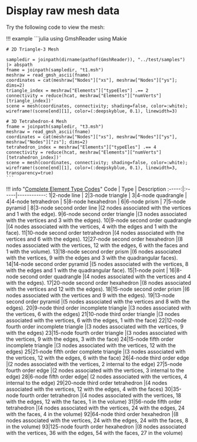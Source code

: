 # Display raw mesh data

Try the following code to view the mesh:

!!! example
    ```julia
    using GmshReader
    using Makie

    # 2D Triangle-3 Mesh

    sampledir = joinpath(dirname(pathof(GmshReader)), "../test/samples") |> abspath
    fname = joinpath(sampledir, "t1.msh")
    meshraw = read_gmsh_ascii(fname)
    coordinates = cat(meshraw["Nodes"]["xs"], meshraw["Nodes"]["ys"]; dims=2)
    triangle_index = meshraw["Elements"]["typeEles"] .== 2
    connectivity = reduce(hcat, meshraw["Elements"]["numVerts"][triangle_index])'
    scene = mesh(coordinates, connectivity; shading=false, color=:white);
    wireframe!(scene[end][1], color=(:deepskyblue, 0.1), linewidth=3)

    # 3D Tetrahedron-4 Mesh
    fname = joinpath(sampledir, "t3.msh")
    meshraw = read_gmsh_ascii(fname)
    coordinates = cat(meshraw["Nodes"]["xs"], meshraw["Nodes"]["ys"], meshraw["Nodes"]["zs"]; dims=2)
    tetrahedron_index = meshraw["Elements"]["typeEles"] .== 4
    connectivity = reduce(hcat, meshraw["Elements"]["numVerts"][tetrahedron_index])'
    scene = mesh(coordinates, connectivity; shading=false, color=:white);
    wireframe!(scene[end][1], color=(:deepskyblue, 0.1), linewidth=3, transparency=true)
    ```

!!! info "[Complete Element Type Codes](http://gmsh.info/doc/texinfo/gmsh.html#File-formats)"
    Code | Type | Description
    :-----:|:------|------------:
    1|2-node line |
    2|3-node triangle |
    3|4-node quadrangle |
    4|4-node tetrahedron |
    5|8-node hexahedron |
    6|6-node prism |
    7|5-node pyramid |
    8|3-node second order line |(2 nodes associated with the vertices and 1 with the edge).
    9|6-node second order triangle |(3 nodes associated with the vertices and 3 with the edges).
    10|9-node second order quadrangle |(4 nodes associated with the vertices, 4 with the edges and 1 with the face).
    11|10-node second order tetrahedron |(4 nodes associated with the vertices and 6 with the edges).
    12|27-node second order hexahedron |(8 nodes associated with the vertices, 12 with the edges, 6 with the faces and 1 with the volume).
    13|18-node second order prism |(6 nodes associated with the vertices, 9 with the edges and 3 with the quadrangular faces).
    14|14-node second order pyramid |(5 nodes associated with the vertices, 8 with the edges and 1 with the quadrangular face).
    15|1-node point |
    16|8-node second order quadrangle |(4 nodes associated with the vertices and 4 with the edges).
    17|20-node second order hexahedron |(8 nodes associated with the vertices and 12 with the edges).
    18|15-node second order prism |(6 nodes associated with the vertices and 9 with the edges).
    19|13-node second order pyramid |(5 nodes associated with the vertices and 8 with the edges).
    20|9-node third order incomplete triangle |(3 nodes associated with the vertices, 6 with the edges)
    21|10-node third order triangle |(3 nodes associated with the vertices, 6 with the edges, 1 with the face)
    22|12-node fourth order incomplete triangle |(3 nodes associated with the vertices, 9 with the edges)
    23|15-node fourth order triangle |(3 nodes associated with the vertices, 9 with the edges, 3 with the face)
    24|15-node fifth order incomplete triangle |(3 nodes associated with the vertices, 12 with the edges)
    25|21-node fifth order complete triangle |(3 nodes associated with the vertices, 12 with the edges, 6 with the face)
    26|4-node third order edge |(2 nodes associated with the vertices, 2 internal to the edge)
    27|5-node fourth order edge |(2 nodes associated with the vertices, 3 internal to the edge)
    28|6-node fifth order edge| (2 nodes associated with the vertices, 4 internal to the edge)
    29|20-node third order tetrahedron |(4 nodes associated with the vertices, 12 with the edges, 4 with the faces)
    30|35-node fourth order tetrahedron |(4 nodes associated with the vertices, 18 with the edges, 12 with the faces, 1 in the volume)
    31|56-node fifth order tetrahedron |(4 nodes associated with the vertices, 24 with the edges, 24 with the faces, 4 in the volume)
    92|64-node third order hexahedron |(8 nodes associated with the vertices, 24 with the edges, 24 with the faces, 8 in the volume)
    93|125-node fourth order hexahedron |(8 nodes associated with the vertices, 36 with the edges, 54 with the faces, 27 in the volume)
